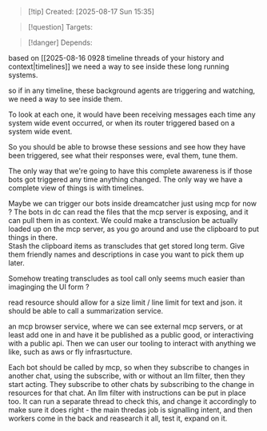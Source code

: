 
>[!tip] Created: [2025-08-17 Sun 15:35]

>[!question] Targets: 

>[!danger] Depends: 

based on [[2025-08-16 0928 timeline threads of your history and context|timelines]] we need a way to see inside these long running systems.

so if in any timeline, these background agents are triggering and watching, we need a way to see inside them.

To look at each one, it would have been receiving messages each time any system wide event occurred, or when its router triggered based on a system wide event.

So you should be able to browse these sessions and see how they have been triggered, see what their responses were, eval them, tune them.

The only way that we're going to have this complete awareness is if those bots got triggered any time anything changed.  The only way we have a complete view of things is with timelines.

Maybe we can trigger our bots inside dreamcatcher just using mcp for now ?
The bots in dc can read the files that the mcp server is exposing, and it can pull them in as context.
We could make a transclusion be actually loaded up on the mcp server, as you go around and use the clipboard to put things in there.  
Stash the clipboard items as transcludes that get stored long term.  Give them friendly names and descriptions in case you want to pick them up later.

Somehow treating transcludes as tool call only seems much easier than imaginging the UI form ?

read resource should allow for a size limit / line limit for text and json.
it should be able to call a summarization service.

an mcp browser service, where we can see external mcp servers, or at least add one in and have it be published as a public good, or interactiving with a public api.
Then we can user our tooling to interact with anything we like, such as aws or fly infrasrtucture.

Each bot should be called by mcp, so when they subscribe to changes in another chat, using the subscribe, with or without an llm filter, then they start acting.  They subscribe to other chats by subscribing to the change in resources for that chat.  An llm filter with instructions can be put in place too.  It can run a separate thread to check this, and change it accordingly to make sure it does right - the main thredas job is signalling intent, and then workers come in the back and reasearch it all, test it, expand on it.
